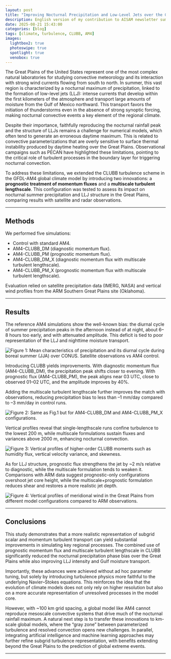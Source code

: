 ```yaml
---
layout: post
title: "Improving Nocturnal Precipitation and Low-Level Jets over the Great Plains with an Advanced Turbulence Representation"
description: English version of my contribution to AISAM newsletter summarising impact of extending CLUBB on Great Plains precipitation and winds
date: 2025-08-21 15:43:00
categories: [blog]
tags: [climate, turbulence, CLUBB, AM4]
images:
  lightbox2: true
  photoswipe: true
  spotlight: true
  venobox: true
---
```


The Great Plains of the United States represent one of the most complex natural laboratories for studying convective meteorology and its interaction with strong wind currents flowing from south to north. In summer, this vast region is characterized by a nocturnal maximum of precipitation, linked to the formation of low-level jets (LLJ): intense currents that develop within the first kilometers of the atmosphere and transport large amounts of moisture from the Gulf of Mexico northward. This transport favors the initiation of thunderstorms even in the absence of strong synoptic forcing, making nocturnal convective events a key element of the regional climate.

Despite their importance, faithfully reproducing the nocturnal rainfall peak and the structure of LLJs remains a challenge for numerical models, which often tend to generate an erroneous daytime maximum. This is related to convective parameterizations that are overly sensitive to surface thermal instability produced by daytime heating over the Great Plains. Observational campaigns such as PECAN have highlighted these limitations, pointing to the critical role of turbulent processes in the boundary layer for triggering nocturnal convection.

To address these limitations, we extended the CLUBB turbulence scheme in the GFDL-AM4 global climate model by introducing two innovations: a **prognostic treatment of momentum fluxes** and a **multiscale turbulent lengthscale**. This configuration was tested to assess its impact on nocturnal summer precipitation and LLJ structure in the Great Plains, comparing results with satellite and radar observations.

---

## Methods

We performed five simulations:

- Control with standard AM4.  
- AM4-CLUBB_DM (diagnostic momentum flux).  
- AM4-CLUBB_PM (prognostic momentum flux).  
- AM4-CLUBB_DM_X (diagnostic momentum flux with multiscale turbulent lengthscale).  
- AM4-CLUBB_PM_X (prognostic momentum flux with multiscale turbulent lengthscale).  

Evaluation relied on satellite precipitation data (IMERG, NASA) and vertical wind profiles from the ARM Southern Great Plains site (Oklahoma).

---

## Results

The reference AM4 simulations show the well-known bias: the diurnal cycle of summer precipitation peaks in the afternoon instead of at night, about 6–8 hours too early, and with attenuated amplitude. This deficit is tied to poor representation of the LLJ and nighttime moisture transport.

![Figure 1: Mean characteristics of precipitation and its diurnal cycle during boreal summer (JJA) over CONUS. Satellite observations vs AM4 control.](../assets/img/greatplains_fig1.png)

Introducing CLUBB yields improvements. With diagnostic momentum flux (AM4-CLUBB_DM), the precipitation peak shifts closer to evening. With prognostic flux (AM4-CLUBB_PM), the peak aligns near 03 UTC, close to observed 01–02 UTC, and the amplitude improves by 40%.

Adding the multiscale turbulent lengthscale further improves the match with observations, reducing precipitation bias to less than –1 mm/day compared to –3 mm/day in control runs.

![Figure 2: Same as Fig.1 but for AM4-CLUBB_DM and AM4-CLUBB_PM_X configurations.](../assets/img/greatplains_fig2.png)

Vertical profiles reveal that single-lengthscale runs confine turbulence to the lowest 200 m, while multiscale formulations sustain fluxes and variances above 2000 m, enhancing nocturnal convection.

![Figure 3: Vertical profiles of higher-order CLUBB moments such as humidity flux, vertical velocity variance, and skewness.](../assets/img/greatplains_fig3.png)

As for LLJ structure, prognostic flux strengthens the jet by ~2 m/s relative to diagnostic, while the multiscale formulation tends to weaken it. Comparisons with ARM data suggest prognostic-only configurations overshoot jet core height, while the multiscale+prognostic formulation reduces shear and restores a more realistic jet depth.

![Figure 4: Vertical profiles of meridional wind in the Great Plains from different model configurations compared to ARM observations.](../assets/img/greatplains_fig4.png)

---

## Conclusions

This study demonstrates that a more realistic representation of subgrid scalar and momentum turbulent transport can yield substantial improvements in simulating key regional processes. The combined use of prognostic momentum flux and multiscale turbulent lengthscale in CLUBB significantly reduced the nocturnal precipitation phase bias over the Great Plains while also improving LLJ intensity and Gulf moisture transport.

Importantly, these advances were achieved without ad hoc parameter tuning, but solely by introducing turbulence physics more faithful to the underlying Navier–Stokes equations. This reinforces the idea that the evolution of climate models does not only rely on higher resolution but also on a more accurate representation of unresolved processes in the model core.

However, with ~100 km grid spacing, a global model like AM4 cannot reproduce mesoscale convective systems that drive much of the nocturnal rainfall maximum. A natural next step is to transfer these innovations to km-scale global models, where the “gray zone” between parameterized turbulence and resolved convection opens new challenges. In parallel, integrating artificial intelligence and machine learning approaches may further refine subgrid turbulence representation, with benefits extending beyond the Great Plains to the prediction of global extreme events.

---
